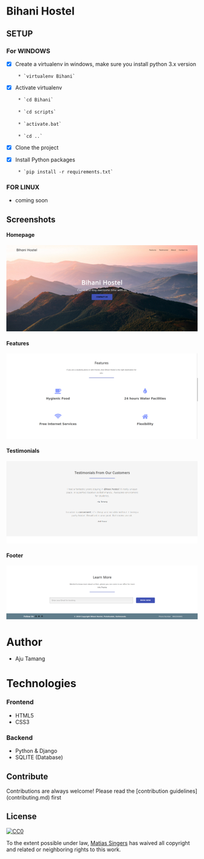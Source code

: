 # Bihani Hostel

## SETUP
### For WINDOWS
- [x] Create a virtualenv in windows, make sure you install python 3.x version

       * `virtualenv Bihani`
   
- [x] Activate virtualenv
       
       * `cd Bihani`
       
       * `cd scripts`
       
       * `activate.bat`
       
       * `cd ..`
- [x] Clone the project  
   
- [x] Install Python packages

       * `pip install -r requirements.txt`         

### FOR LINUX
- coming soon

## Screenshots

#### Homepage
![alt text](./screenshots/home.png)

#### Features
![alt text](./screenshots/features.png)

#### Testimonials
![alt text](./screenshots/testimonials.png)

#### Footer
![alt text](./screenshots/footer.png)


# Author
- Aju Tamang

# Technologies
### Frontend 
- HTML5
- CSS3

### Backend
- Python & Django
- SQLITE (Database)

## Contribute

Contributions are always welcome!
Please read the [contribution guidelines] (contributing.md) first


## License

[![CC0](https://licensebuttons.net/p/zero/1.0/88x31.png)](https://creativecommons.org/publicdomain/zero/1.0/)

To the extent possible under law, [Matias Singers](https://mts.io) has waived all copyright and related or neighboring rights to this work.